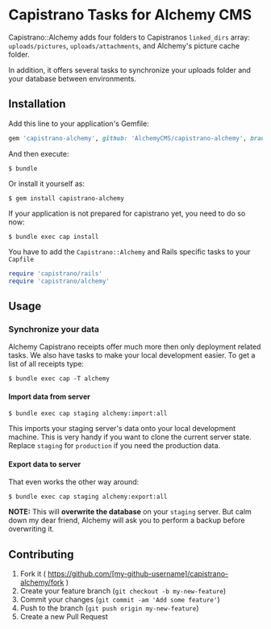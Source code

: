 # Capistrano Tasks for Alchemy CMS

Capistrano::Alchemy adds four folders to Capistranos `linked_dirs` array: `uploads/pictures`, `uploads/attachments`, and Alchemy's picture cache folder.

In addition, it offers several tasks to synchronize your uploads folder and your database between environments.


## Installation

Add this line to your application's Gemfile:

```ruby
gem 'capistrano-alchemy', github: 'AlchemyCMS/capistrano-alchemy', branch: 'master', group: :development, require: false
```

And then execute:

    $ bundle

Or install it yourself as:

    $ gem install capistrano-alchemy

If your application is not prepared for capistrano yet, you need to do so now:

    $ bundle exec cap install

You have to add the `Capistrano::Alchemy` and Rails specific tasks to your `Capfile`

```ruby
require 'capistrano/rails'
require 'capistrano/alchemy'
```

## Usage


### Synchronize your data

Alchemy Capistrano receipts offer much more then only deployment related tasks. We also have tasks to make your local development easier. To get a list of all receipts type:

```shell
$ bundle exec cap -T alchemy
```

#### Import data from server

```shell
$ bundle exec cap staging alchemy:import:all
```

This imports your staging server's data onto your local development machine. This is very handy if you want to clone the current server state. Replace `staging` for `production` if you need the production data.

#### Export data to server

That even works the other way around:

```shell
$ bundle exec cap staging alchemy:export:all
```

**NOTE:** This will **overwrite the database** on your `staging` server. But calm down my dear friend, Alchemy will ask you to perform a backup before overwriting it.

## Contributing

1. Fork it ( https://github.com/[my-github-username]/capistrano-alchemy/fork )
2. Create your feature branch (`git checkout -b my-new-feature`)
3. Commit your changes (`git commit -am 'Add some feature'`)
4. Push to the branch (`git push origin my-new-feature`)
5. Create a new Pull Request
